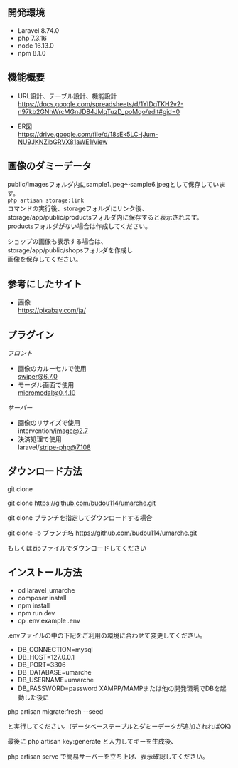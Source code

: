 ## 開発環境
- Laravel 8.74.0
- php 7.3.16
- node 16.13.0
- npm  8.1.0

## 機能概要  
- URL設計、テーブル設計、機能設計  
https://docs.google.com/spreadsheets/d/1YIDqTKH2v2-n97kb2GNhWrcMGnJD84JMqTuzD_poMqo/edit#gid=0

- ER図  
https://drive.google.com/file/d/18sEk5LC-jJum-NU9JKNZibGRVX81aWE1/view
## 画像のダミーデータ
public/imagesフォルダ内にsample1.jpeg～sample6.jpegとして保存しています。  
```php artisan storage:link```  
コマンドの実行後、storageフォルダにリンク後、  
storage/app/public/productsフォルダ内に保存すると表示されます。  
productsフォルダがない場合は作成してください。

ショップの画像も表示する場合は、  
storage/app/public/shopsフォルダを作成し  
画像を保存してください。

## 参考にしたサイト
- 画像  
https://pixabay.com/ja/

## プラグイン  
*フロント*  
- 画像のカルーセルで使用  
swiper@6.7.0
- モーダル画面で使用  
micromodal@0.4.10  

*サーバー*  
- 画像のリサイズで使用  
intervention/image@2.7
- 決済処理で使用  
laravel/stripe-php@7.108  

## ダウンロード方法
git clone

git clone https://github.com/budou114/umarche.git

git clone ブランチを指定してダウンロードする場合

git clone -b ブランチ名 https://github.com/budou114/umarche.git

もしくはzipファイルでダウンロードしてください

## インストール方法
- cd laravel_umarche
- composer install
- npm install
- npm run dev
- cp .env.example .env

.envファイルの中の下記をご利用の環境に合わせて変更してください。

- DB_CONNECTION=mysql
- DB_HOST=127.0.0.1
- DB_PORT=3306
- DB_DATABASE=umarche
- DB_USERNAME=umarche
- DB_PASSWORD=password
XAMPP/MAMPまたは他の開発環境でDBを起動した後に

php artisan migrate:fresh --seed

と実行してください。(データベーステーブルとダミーデータが追加されればOK)

最後に php artisan key:generate と入力してキーを生成後、

php artisan serve で簡易サーバーを立ち上げ、表示確認してください。
